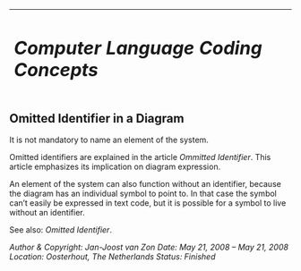 ﻿|<h1>***Computer Language Coding Concepts***</h1>|
| :- |
## **Omitted Identifier in a Diagram**
It is not mandatory to name an element of the system.

Omitted identifiers are explained in the article *Ommitted Identifier*. This article emphasizes its implication on diagram expression.

An element of the system can also function without an identifier, because the diagram has an individual symbol to point to. In that case the symbol can’t easily be expressed in text code, but it is possible for a symbol to live without an identifier.

See also: *Omitted Identifier*.


*Author & Copyright: Jan-Joost van Zon        Date: May 21, 2008 – May 21, 2008        Location: Oosterhout, The Netherlands        Status: Finished*

